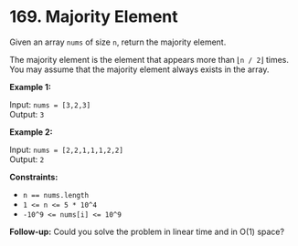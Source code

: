 # 169. Majority Element

Given an array `nums` of size `n`, return the majority element.

The majority element is the element that appears more than ⌊`n / 2`⌋ times. You may assume that the majority element always exists in the array.

**Example 1:**

Input: `nums = [3,2,3]`  
Output: `3`

**Example 2:**

Input: `nums = [2,2,1,1,1,2,2]`  
Output: `2`

**Constraints:**

- `n == nums.length`
- `1 <= n <= 5 * 10^4`
- `-10^9 <= nums[i] <= 10^9`

**Follow-up:** Could you solve the problem in linear time and in O(1) space?
